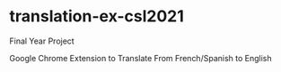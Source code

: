 # translation-ex-csl2021
Final Year Project

Google Chrome Extension to Translate From French/Spanish to English
